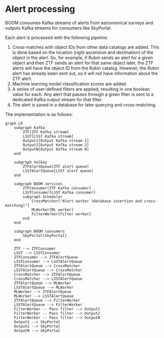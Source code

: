 # Alert processing

BOOM consumes Kafka streams of alerts from astronomical surveys
and outputs Kafka streams for consumers like SkyPortal.

Each alert is processed with the following pipeline:

1. Cross-matches with object IDs from other data catalogs are added.
   This is done based on the location (right ascension and declination)
   of the object in the alert. So, for example, if Rubin sends an alert
   for a given object and then ZTF sends an alert for that same object later,
   the ZTF alerts will have the object ID from the Rubin catalog.
   However, the Rubin alert has already been sent out, so it will not have
   information about the ZTF alert.
2. Machine learning model classification scores are added.
3. A series of user-defined filters are applied, resulting in one boolean
   value for each. Any alert that passes through a given filter is sent
   to a dedicated Kafka output stream for that filter.
4. The alert is saved in a database for later querying and cross-matching.

The implementation is as follows:

```mermaid
graph LR
    subgraph Kafka
        ZTF[ZTF Kafka stream]
        LSST[LSST Kafka stream]
        Output1[Output Kafka stream 1]
        Output2[Output Kafka stream 2]
        OutputN[Output Kafka stream N]
    end

    subgraph Valkey
        ZTFAlertQueue[ZTF alert queue]
        LSSTAlertQueue[LSST alert queue]
    end

    subgraph BOOM services
        ZTFConsumer[ZTF Kafka consumer]
        LSSTConsumer[LSST Kafka consumer]
        subgraph Scheduler
            CrossMatcher["Alert worker (database insertion and cross-matching)"]
            MLWorker[ML worker]
            FilterWorker[Filter worker]
        end
    end

    subgraph BOOM consumers
        SkyPortal[SkyPortal]
    end

    ZTF --> ZTFConsumer
    LSST --> LSSTConsumer
    ZTFConsumer --> ZTFAlertQueue
    LSSTConsumer --> LSSTAlertQueue
    ZTFAlertQueue --> CrossMatcher
    LSSTAlertQueue --> CrossMatcher
    CrossMatcher --> ZTFAlertQueue
    CrossMatcher --> LSSTAlertQueue
    ZTFAlertQueue --> MLWorker
    LSSTAlertQueue --> MLWorker
    MLWorker --> ZTFAlertQueue
    MLWorker --> LSSTAlertQueue
    ZTFAlertQueue --> FilterWorker
    LSSTAlertQueue --> FilterWorker
    FilterWorker -- Pass filter --> Output1
    FilterWorker -- Pass filter --> Output2
    FilterWorker -- Pass filter --> OutputN
    Output1 --> SkyPortal
    Output2 --> SkyPortal
    OutputN --> SkyPortal
```
